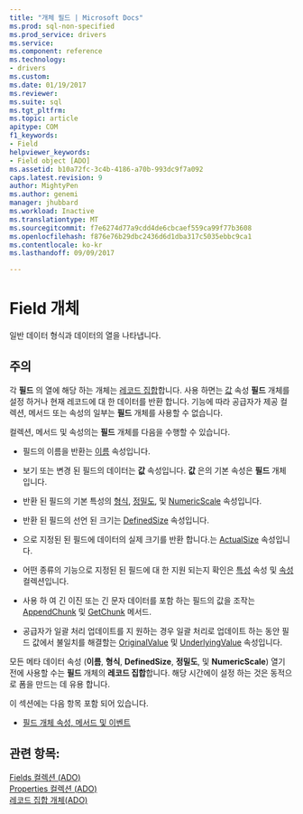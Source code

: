 ```yaml
---
title: "개체 필드 | Microsoft Docs"
ms.prod: sql-non-specified
ms.prod_service: drivers
ms.service: 
ms.component: reference
ms.technology:
- drivers
ms.custom: 
ms.date: 01/19/2017
ms.reviewer: 
ms.suite: sql
ms.tgt_pltfrm: 
ms.topic: article
apitype: COM
f1_keywords:
- Field
helpviewer_keywords:
- Field object [ADO]
ms.assetid: b10a72fc-3c4b-4186-a70b-993dc9f7a092
caps.latest.revision: 9
author: MightyPen
ms.author: genemi
manager: jhubbard
ms.workload: Inactive
ms.translationtype: MT
ms.sourcegitcommit: f7e6274d77a9cdd4de6cbcaef559ca99f77b3608
ms.openlocfilehash: f876e76b29dbc2436d6d1dba317c5035ebbc9ca1
ms.contentlocale: ko-kr
ms.lasthandoff: 09/09/2017

---
```

# <a name="field-object"></a>Field 개체
일반 데이터 형식과 데이터의 열을 나타냅니다.  
  
## <a name="remarks"></a>주의  
 각 **필드** 의 열에 해당 하는 개체는 [레코드 집합](../../../ado/reference/ado-api/recordset-object-ado.md)합니다. 사용 하면는 [값](../../../ado/reference/ado-api/value-property-ado.md) 속성 **필드** 개체를 설정 하거나 현재 레코드에 대 한 데이터를 반환 합니다. 기능에 따라 공급자가 제공 컬렉션, 메서드 또는 속성의 일부는 **필드** 개체를 사용할 수 없습니다.  
  
 컬렉션, 메서드 및 속성의는 **필드** 개체를 다음을 수행할 수 있습니다.  
  
-   필드의 이름을 반환는 [이름](../../../ado/reference/ado-api/name-property-ado.md) 속성입니다.  
  
-   보기 또는 변경 된 필드의 데이터는 **값** 속성입니다. **값** 은의 기본 속성은 **필드** 개체입니다.  
  
-   반환 된 필드의 기본 특성의 [형식](../../../ado/reference/ado-api/type-property-ado.md), [정밀도](../../../ado/reference/ado-api/precision-property-ado.md), 및 [NumericScale](../../../ado/reference/ado-api/numericscale-property-ado.md) 속성입니다.  
  
-   반환 된 필드의 선언 된 크기는 [DefinedSize](../../../ado/reference/ado-api/definedsize-property.md) 속성입니다.  
  
-   으로 지정된 된 필드에 데이터의 실제 크기를 반환 합니다.는 [ActualSize](../../../ado/reference/ado-api/actualsize-property-ado.md) 속성입니다.  
  
-   어떤 종류의 기능으로 지정된 된 필드에 대 한 지원 되는지 확인은 [특성](../../../ado/reference/ado-api/attributes-property-ado.md) 속성 및 [속성](../../../ado/reference/ado-api/properties-collection-ado.md) 컬렉션입니다.  
  
-   사용 하 여 긴 이진 또는 긴 문자 데이터를 포함 하는 필드의 값을 조작는 [AppendChunk](../../../ado/reference/ado-api/appendchunk-method-ado.md) 및 [GetChunk](../../../ado/reference/ado-api/getchunk-method-ado.md) 메서드.  
  
-   공급자가 일괄 처리 업데이트를 지 원하는 경우 일괄 처리로 업데이트 하는 동안 필드 값에서 불일치를 해결할는 [OriginalValue](../../../ado/reference/ado-api/originalvalue-property-ado.md) 및 [UnderlyingValue](../../../ado/reference/ado-api/underlyingvalue-property.md) 속성입니다.  
  
 모든 메타 데이터 속성 (**이름**, **형식**, **DefinedSize**, **정밀도**, 및 **NumericScale**) 열기 전에 사용할 수는 **필드** 개체의 **레코드 집합**합니다. 해당 시간에이 설정 하는 것은 동적으로 폼을 만드는 데 유용 합니다.  
  
 이 섹션에는 다음 항목 포함 되어 있습니다.  
  
-   [필드 개체 속성, 메서드 및 이벤트](../../../ado/reference/ado-api/field-object-properties-methods-and-events.md)  
  
## <a name="see-also"></a>관련 항목:  
 [Fields 컬렉션 (ADO)](../../../ado/reference/ado-api/fields-collection-ado.md)   
 [Properties 컬렉션 (ADO)](../../../ado/reference/ado-api/properties-collection-ado.md)   
 [레코드 집합 개체(ADO)](../../../ado/reference/ado-api/recordset-object-ado.md)

